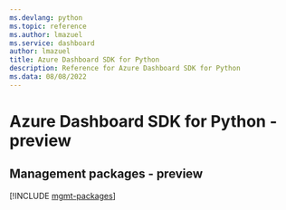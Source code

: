 ```yaml
---
ms.devlang: python
ms.topic: reference
ms.author: lmazuel
ms.service: dashboard
author: lmazuel
title: Azure Dashboard SDK for Python
description: Reference for Azure Dashboard SDK for Python
ms.data: 08/08/2022
---
```

# Azure Dashboard SDK for Python - preview

## Management packages - preview
[!INCLUDE [mgmt-packages](dashboard-mgmt-index.md)]
